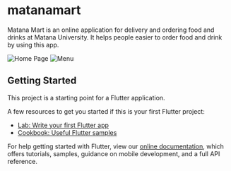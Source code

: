 # matanamart

Matana Mart is an online application for delivery and ordering food and drinks at Matana University. It helps people easier to order food and drink by using this app.

![Home Page](/screenshoots/Screenshot_1608910694.png?raw=true) ![Menu](/screenshoots/Screenshot_1608910716.png?raw=true)

## Getting Started

This project is a starting point for a Flutter application.

A few resources to get you started if this is your first Flutter project:

- [Lab: Write your first Flutter app](https://flutter.dev/docs/get-started/codelab)
- [Cookbook: Useful Flutter samples](https://flutter.dev/docs/cookbook)

For help getting started with Flutter, view our
[online documentation](https://flutter.dev/docs), which offers tutorials,
samples, guidance on mobile development, and a full API reference.
